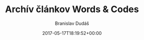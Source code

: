 ---
title: Archív článkov Words & Codes
author: Branislav Dudáš
type: blog
date: 2017-05-17T18:19:52+00:00
url: /blog
description: Zoznam všetkých napísaných a zverejnených článkov. O knihách, svete, filozofii, náboženstev. Píše Braňo Dudáš.
---
